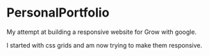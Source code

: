 # PersonalPortfolio

My attempt at building a responsive website for Grow with google.

I started with css grids and am now trying to make them responsive.  



